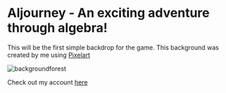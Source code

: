 # Aljourney - An exciting adventure through algebra!
This will be the first simple backdrop for the game.  This background was created by me using [Pixelart](https://www.pixilart.com/)

![backgroundforest](https://user-images.githubusercontent.com/46328589/89055912-7000d500-d318-11ea-803f-c79fed717ce5.png)

Check out my account [here](https://www.pixilart.com/emberlynnrobb)
